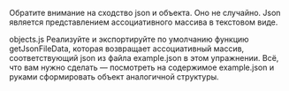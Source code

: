 Обратите внимание на сходство json и объекта. Оно не случайно. Json является представлением ассоциативного массива в текстовом виде.

objects.js
Реализуйте и экспортируйте по умолчанию функцию getJsonFileData, которая возвращает ассоциативный массив, соответствующий json из файла example.json в этом упражнении. Всё, что вам нужно сделать — посмотреть на содержимое example.json и руками сформировать объект аналогичной структуры.